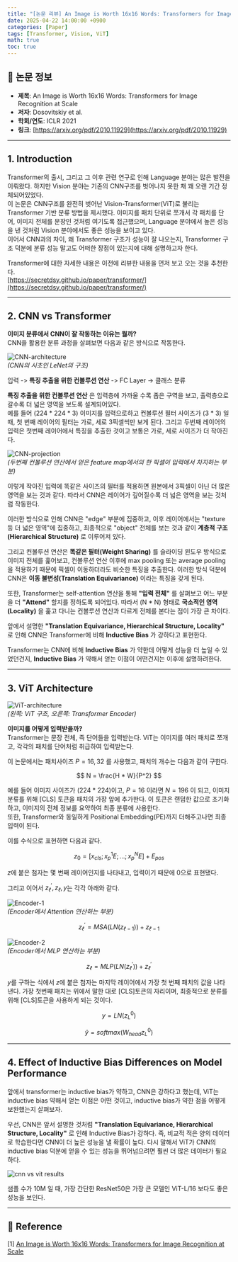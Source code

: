 ```yaml
---
title: "[논문 리뷰] An Image is Worth 16x16 Words: Transformers for Image Recognition at Scale (ViT)"
date: 2025-04-22 14:00:00 +0900
categories: [Paper]
tags: [Transformer, Vision, ViT]
math: true
toc: true
---
```


## 📝 논문 정보

- **제목**: An Image is Worth 16x16 Words: Transformers for Image Recognition at Scale  
- **저자**: Dosovitskiy et al.  
- **학회/연도**: ICLR 2021  
- **링크**: [https://arxiv.org/pdf/2010.11929](https://arxiv.org/pdf/2010.11929)

---

## 1. Introduction

Transformer의 출시, 그리고 그 이후 관련 연구로 인해 Language 분야는 많은 발전을 이뤄왔다. 하지만 Vision 분야는 기존의 CNN구조를 벗어나지 못한 채 꽤 오랜 기간 정체되어있었다.  
이 논문은 CNN구조를 완전히 벗어난 Vision-Transformer(ViT)로 불리는 Transformer 기반 분류 방법을 제시했다. 이미지를 패치 단위로 쪼개서 각 패치를 단어, 이미지 전체를 문장인 것처럼 여기도록 접근했으며, Language 분야에서 높은 성능을 낸 것처럼 Vision 분야에서도 좋은 성능을 보이고 있다.  
이어서 CNN과의 차이, 왜 Transformer 구조가 성능이 잘 나오는지, Transformer 구조 덕분에 분류 성능 말고도 어떠한 장점이 있는지에 대해 설명하고자 한다.  

Transformer에 대한 자세한 내용은 이전에 리뷰한 내용을 먼저 보고 오는 것을 추천한다.  
[https://secretdsy.github.io/paper/transformer/](https://secretdsy.github.io/paper/transformer/)  

---

## 2. CNN vs Transformer

**이미지 분류에서 CNN이 잘 작동하는 이유는 뭘까?**  
CNN을 활용한 분류 과정을 살펴보면 다음과 같은 방식으로 작동한다.  

![CNN-architecture](/assets/2025-04-22-vit/1.png)  
_(CNN의 시초인 LeNet의 구조)_  

입력 -> **특징 추출을 위한 컨볼루션 연산** -> FC Layer -> 클래스 분류  

**특징 추출을 위한 컨볼루션 연산** 은 입력층에 가까울 수록 좁은 구역을 보고, 출력층으로 갈수록 더 넓은 영역을 보도록 설계되어있다.  
예를 들어 (224 * 224 * 3) 이미지를 입력으로하고 컨볼루션 필터 사이즈가 (3 * 3) 일 때, 첫 번째 레이어의 필터는 가로, 세로 3픽셀씩만 보게 된다. 그리고 두번째 레이어의 입력은 첫번째 레이어에서 특징을 추출한 것이고 보통은 가로, 세로 사이즈가 더 작아진다.  

![CNN-projection](/assets/2025-04-22-vit/1-2.png)  
_(두번째 컨볼루션 연산에서 얻은 feature map에서의 한 픽셀이 입력에서 차지하는 부분)_  

이렇게 작아진 입력에 똑같은 사이즈의 필터를 적용하면 원본에서 3픽셀이 아닌 더 많은 영역을 보는 것과 같다. 따라서 CNN은 레이어가 깊어질수록 더 넓은 영역을 보는 것처럼 작동한다.  

이러한 방식으로 인해 CNN은 "edge" 부분에 집중하고, 이후 레이어에서는  "texture 등 더 넓은 영역"에 집중하고, 최종적으로 "object" 전체를 보는 것과 같이 **계층적 구조(Hierarchical Structure)** 로 이루어져 있다.  

그리고 컨볼루션 연산은 **똑같은 필터(Weight Sharing)** 를 슬라이딩 윈도우 방식으로 이미지 전체를 훑어보고, 컨볼루션 연산 이후에 max pooling 또는 average pooling을 적용하기 때문에 픽셀이 이동하더라도 비슷한 특징을 추출한다. 이러한 방식 덕분에 CNN은 **이동 불변성(Translation Equivariance)** 이라는 특징을 갖게 된다.

또한, Transformer는 self-attention 연산을 통해 **"입력 전체"** 를 살펴보고 어느 부분을 더 **"Attend"** 할지를 정하도록 되어있다. 따라서 (N * N) 형태로 **국소적인 영역(Locality)** 을 훑고 다니는 컨볼루션 연산과 다르게 전체를 본다는 점이 가장 큰 차이다.  

앞에서 설명한 **"Translation Equivariance, Hierarchical Structure, Locality"** 로 인해 CNN은 Transformer에 비해 **Inductive Bias** 가 강하다고 표현한다.  

Transformer는 CNN에 비해 **Inductive Bias** 가 약한데 어떻게 성능을 더 높일 수 있었던건지, **Inductive Bias** 가 약해서 얻는 이점이 어떤건지는 이후에 설명하려한다.

---

## 3. ViT Architecture

![ViT-architecture](/assets/2025-04-22-vit/2.png)  
_(왼쪽: ViT 구조, 오른쪽: Transformer Encoder)_  

**이미지를 어떻게 입력받을까?**  
Transformer는 문장 전체, 즉 단어들을 입력받는다. ViT는 이미지를 여러 패치로 쪼개고, 각각의 패치를 단어처럼 취급하여 입력받는다.  

이 논문에서는 패치사이즈 $P = 16, 32$ 를 사용했고, 패치의 개수는 다음과 같이 구한다.  

$$
N = \frac{H * W}{P^2}
$$  

예를 들어 이미지 사이즈가 (224 * 224)이고, $P = 16$ 이라면 $N = 196$ 이 되고, 이미지 분류를 위해 [CLS] 토큰을 패치의 가장 앞에 추가한다. 이 토큰은 랜덤한 값으로 초기화하고, 이미지의 전체 정보를 요약하여 최종 분류에 사용한다.  
또한, Transformer와 동일하게 Positional Embedding(PE)까지 더해주고나면 최종 입력이 된다.  

이를 수식으로 표현하면 다음과 같다.

$$
z_0 = [x_{cls}; x_p^1 E; \dots; x_p^N E] + E_{pos}
$$

$z$에 붙은 첨자는 몇 번째 레이어인지를 나타내고, 입력이기 때문에 0으로 표현됐다.  

그리고 이어서 $z_ℓ^′, z_ℓ, y$는 각각 아래와 같다.

![Encoder-1](/assets/2025-04-22-vit/2-2.png)  
_(Encoder에서 Attention 연산하는 부분)_  

$$
z_ℓ^′ = MSA(LN(z_{ℓ−1})) + z_{ℓ−1}
$$

![Encoder-2](/assets/2025-04-22-vit/2-3.png)  
_(Encoder에서 MLP 연산하는 부분)_  

$$
z_ℓ = MLP(LN(z_ℓ^′)) + z_ℓ^′
$$

$y$를 구하는 식에서 $z$에 붙은 첨자는 마지막 레이어에서 가장 첫 번째 패치의 값을 나타낸다. 가장 첫번째 패치는 위에서 말한 대로 [CLS]토큰의 자리이며, 최종적으로 분류를 위해 [CLS]토큰을 사용하게 되는 것이다.  

$$
y = LN(z_L^0)
$$

$$
\hat{y} = softmax(W_{head} z_L^0)
$$

---

## 4. Effect of Inductive Bias Differences on Model Performance

앞에서 transformer는 inductive bias가 약하고, CNN은 강하다고 했는데, ViT는 inductive bias 약해서 얻는 이점은 어떤 것이고, inductive bias가 약한 점을 어떻게 보완했는지 살펴보자.  

우선, CNN은 앞서 설명한 것처럼 **"Translation Equivariance, Hierarchical Structure, Locality"** 로 인해 Inductive Bias가 강하다. 즉, 비교적 적은 양의 데이터로 학습한다면 CNN이 더 높은 성능을 낼 확률이 높다. 다시 말해서 ViT가 CNN의 inductive bias 덕분에 얻을 수 있는 성능을 뛰어넘으려면 훨씬 더 많은 데이터가 필요하다.  

![cnn vs vit results](/assets/2025-04-22-vit/3.png)  

샘플 수가 10M 일 때, 가장 간단한 ResNet50은 가장 큰 모델인 ViT-L/16 보다도 좋은 성능을 보인다. 



---

## 🔗 Reference
[1] [An Image is Worth 16x16 Words: Transformers for Image Recognition at Scale](https://arxiv.org/pdf/2010.11929)